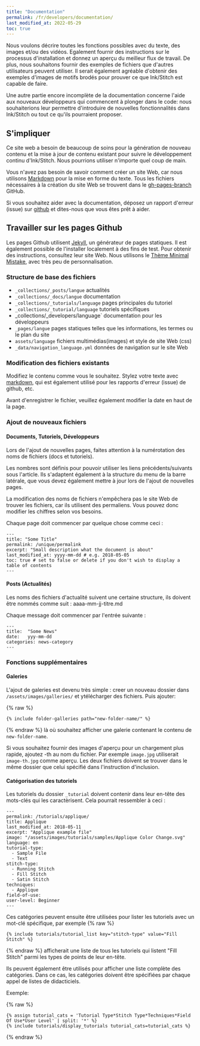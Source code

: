 ```yaml
---
title: "Documentation"
permalink: /fr/developers/documentation/
last_modified_at: 2022-05-29
toc: true
---
```

Nous voulons décrire toutes les fonctions possibles avec du texte, des images et/ou des vidéos. Egalement fournir des instructions sur le processus d'installation et donnez un aperçu du meilleur flux de travail. De plus, nous souhaitons fournir des exemples de fichiers que d'autres utilisateurs peuvent utiliser. Il serait également agréable d'obtenir des exemples d'images de motifs brodés pour prouver ce que Ink/Stitch est capable de faire.

Une autre partie encore incomplète de la documentation concerne  l'aide aux nouveaux développeurs qui commencent à plonger dans le code:  nous  souhaiterions  leur  permettre  d'introduire de nouvelles fonctionnalités dans Ink/Stitch ou tout ce qu'ils pourraient proposer.

## S'impliquer

Ce site web a besoin de beaucoup de soins pour la  génération de nouveau contenu et la mise à jour de contenu existant pour suivre le développement continu d'Ink/Stitch. Nous pourrions utiliser n'importe quel coup de main.

Vous n'avez pas besoin de savoir comment créer un site Web, car nous utilisons [Markdown](https://help.github.com/articles/basic-writing-and-formatting-syntax/) pour la mise en forme du texte. Tous les fichiers nécessaires à la création du site Web se trouvent dans le [gh-pages-branch](https://github.com/inkstitch/inkstitch/tree/gh-pages) GitHub.

Si vous souhaitez aider avec la documentation, déposez un rapport d'erreur (issue) sur [github](https://github.com/inkstitch/inkstitch/issues) et dites-nous que vous êtes prêt à aider.

## Travailler sur les pages Github

Les pages Github utilisent [Jekyll](https://jekyllrb.com/), un générateur de pages statiques. Il est également possible de l'installer localement à des fins de test. Pour obtenir des instructions, consultez leur site Web.
Nous utilisons le [Thème Minimal Mistake](https://mmistakes.github.io/minimal-mistakes/), avec très peu de personnalisation.

### Structure de base des fichiers 
* `_collections/_posts/langue`   actualités
* `_collections/_docs/langue` documentation 
* `_collections/_tutorials/language` pages principales du tutoriel
* `_collections/_tutorial/language` tutoriels spécifiques  
*  _collections/_developers/language` documentation pour les développeurs
* `_pages/langue` pages statiques telles que les informations, les termes ou le plan du site
*  `assets/language` fichiers multimédias(images) et style de site Web (css)
* `_data/navigation_language.yml` données de navigation  sur le site Web

### Modification des fichiers existants
Modifiez le contenu comme vous le souhaitez. Stylez votre texte avec [markdown](https://help.github.com/articles/basic-writing-and-formatting-syntax/), qui est également utilisé pour les rapports d'erreur (issue) de github, etc.

Avant d'enregistrer le fichier, veuillez également modifier la date en haut de la page.

### Ajout de nouveaux fichiers


#### Documents, Tutoriels, Développeurs

Lors de l'ajout de nouvelles pages, faites attention à la numérotation des noms de fichiers (docs et tutoriels).

Les nombres sont définis pour pouvoir utiliser les liens précédents/suivants sous l'article. Ils s'adaptent également à la structure du menu de la barre latérale, que vous devez également mettre à jour lors de l'ajout de nouvelles pages.

La modification des noms de fichiers n'empêchera pas le site Web de trouver les fichiers, car ils utilisent des permaliens. Vous pouvez donc modifier les chiffres selon vos besoins.

Chaque page doit commencer par quelque chose comme ceci :


```
---
title: "Some Title"
permalink: /unique/permalink
excerpt: "Small description what the document is about"
last_modified_at: yyyy-mm-dd # e.g. 2018-05-05
toc: true # set to false or delete if you don't wish to display a table of contents
---
```

#### Posts (Actualités)

Les noms des fichiers d'actualité suivent une certaine structure, ils doivent être nommés comme suit : aaaa-mm-jj-titre.md

Chaque message doit commencer par l'entrée suivante :

```
---
title:  "Some News"
date:   yyy-mm-dd
categories: news-category
---
```
### Fonctions supplémentaires

#### Galeries

L'ajout de galeries est devenu très simple :  creer un nouveau dossier dans `/assets/images/galleries/` et ytélécharger des fichiers.
Puis ajouter:

{% raw %}
```
{% include folder-galleries path="new-folder-name/" %}
```
{% endraw %}
là  où  souhaitez afficher une galerie contenant le contenu de `new-folder-name`.

Si vous souhaitez fournir des images d'aperçu pour un chargement plus rapide, ajoutez -th au nom du fichier. Par exemple `image.jpg` utiliserait `image-th.jpg` comme aperçu. Les deux fichiers doivent se trouver dans le même dossier que celui spécifié dans l'instruction d'inclusion.

#### Catégorisation des tutoriels

Les tutoriels  du dossier `_tutorial` doivent contenir dans leur en-tête des mots-clés qui les caractèrisent. 
Cela pourrait ressembler à ceci :


```
---
permalink: /tutorials/applique/
title: Applique
last_modified_at: 2018-05-11
excerpt: "Applique example file"
image: "/assets/images/tutorials/samples/Applique Color Change.svg"
language: en
tutorial-type:
  - Sample File
  - Text
stitch-type: 
  - Running Stitch
  - Fill Stitch
  - Satin Stitch
techniques:
  - Applique
field-of-use:
user-level: Beginner
---
```
Ces catégories peuvent ensuite être utilisées pour lister les tutoriels avec un mot-clé spécifique, par exemple
{% raw %}
```
{% include tutorials/tutorial_list key="stitch-type" value="Fill Stitch" %}
```
{% endraw %}
afficherait une liste de tous les  tutoriels  qui listent  "Fill Stitch" parmi  les types  de points de leur en-tête.

Ils peuvent également être utilisés pour afficher une liste complète des catégories. 
Dans ce cas, les catégories doivent être spécifiées par chaque appel de listes de didacticiels. 

Exemple:


{% raw %}
```
{% assign tutorial_cats = 'Tutorial Type*Stitch Type*Techniques*Field Of Use*User Level' | split: '*' %}
{% include tutorials/display_tutorials tutorial_cats=tutorial_cats %}
```
{% endraw %}


